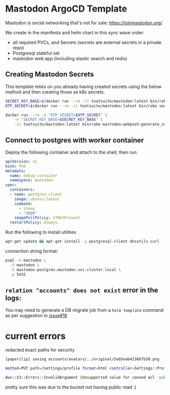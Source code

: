 # Mastodon ArgoCD Template
Mastodon is social networking that's not for sale: https://joinmastodon.org/

We create in the manifests and helm chart in this sync wave order:
- all required PVCs, and Secrets (secrets are external secrets in a private repo)
- Postgresql stateful set
- mastodon web app (including elastic search and redis)

## Creating Mastodon Secrets
This template relies on you already having created secrets using the below method and then creating those as k8s secrets.

```bash
SECRET_KEY_BASE=$(docker run --rm -it tootsuite/mastodon:latest bin/rake secret)
OTP_SECRET=$(docker run --rm -it tootsuite/mastodon:latest bin/rake secret)

docker run --rm -e "OTP_SECRET=$OTP_SECRET" \
    -e "SECRET_KEY_BASE=$SECRET_KEY_BASE" \
    -it tootsuite/mastodon:latest bin/rake mastodon:webpush:generate_vapid_key 
```

## Connect to postgres with worker container
Deploy the following container and attach to the shell, then run:

```yaml
apiVersion: v1
kind: Pod
metadata:
  name: debug-container
  namespace: mastodon
spec:
  containers:
  - name: postgres-client
    image: ubuntu:latest
    command:
      - sleep
      - "3600"
    imagePullPolicy: IfNotPresent
  restartPolicy: Always
```

Run the following to install utilities

```bash
apt-get update && apt-get install -y postgresql-client dnsutils curl
```

connection string format:

```bash
psql -U mastodon \
  -d mastodon \
  -h mastodon-postgres.mastodon.svc.cluster.local \
  -p 5432
```

## `relation "accounts" does not exist` error in the logs:

You may need to generate a DB migrate job from a `helm template` command as per suggestion in [issue#18](https://github.com/mastodon/chart/issues/18#issuecomment-1369804876)

# current errors
redacted exact paths for security
```bash
[paperclip] saving accounts/avatars/../original/5eb5eab423667b38.png

method=PUT path=/settings/profile format=html controller=Settings::ProfilesController action=update status=500 error='Aws::S3::Errors::InvalidArgument: Unsupported value for canned acl 'public-read'' duration=368.45 view=0.00 db=1.15

Aws::S3::Errors::InvalidArgument (Unsupported value for canned acl 'public-read'):
```

pretty sure this was due to the bucket not having public read :)
